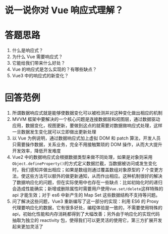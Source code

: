 # 说一说你对 Vue 响应式理解？

# 答题思路

1. 什么是响应式？
2. 为什么 Vue 需要响应式？
3. 它能给我们带来什么好处？
4. Vue 的响应式是怎么实现的？有哪些缺点？
5. Vue3 中的响应式的新变化？

# 回答范例

1. 所谓数据响应式就是能够使数据变化可以被检测并对这种变化做出相应的机制
2. MVVM 框架中要解决的一个核心问题是连接数据层和视图层，通过数据驱动应用，数据变化，视图更新，要做到这点的就需要对数据做响应式处理，这样一旦数据发生变化就可以立即做出更新处理
3. 以 Vue 为例说明，通过数据响应式加上虚拟 DOM 和 patch 算法，开发人员只需要操作数据，关系业务，完全不用接触繁琐的 DOM 操作，从而大大提升开发效率，降低开发难度
4. Vue2 中的数据响应式会根据数据类型来做不同处理，如果是对象则采用 `Object.defineProperty()`的方式定义数据拦截，当数据被访问或发生变化时，我们感知并做出相应；如果是数组则通过覆盖数组对象原型的 7 个变更方法，使这些方法可以额外的做更新通知，从而作出相应。这种机制很好的解决了数据响应化的问题，但在实际使用中也存在一些缺点：比如初始化时的递归会造成性能确实；新增或删除属性时需要用户使用`Vue.set/delete`这样特殊的 api 才能生效；对于 es6 中新产生的 Map Set 这些数据结构不支持等问题。
5. 问了解决这些问题，Vue3 重新编写了这一部分的实现：利用 ES6 的 Proxy 代理要响应化的数据，它有很多好处，编程体验是一致的，不需要使用特殊的 api，初始化性能和内存消耗都得到了大幅改善；另外由于响应化的实现代码抽取为独立的 reactivity 包，使得我们可以更灵活的使用它，第三方扩展开发起来更加灵活了
